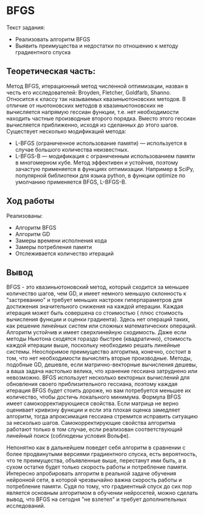 # BFGS
Текст задания:
* Реализовать алгоритм BFGS
* Выявить преимущества и недостатки по отношению к методу градиентного спуска
## Теоретическая часть:

Метод BFGS, итерационный метод численной оптимизации, назван в честь его исследователей: Broyden, Fletcher, Goldfarb, Shanno. Относится к классу так называемых квазиньютоновских методов. В отличие от ньютоновских методов в квазиньютоновских не вычисляется напрямую гессиан функции, т.е. нет необходимости находить частные производные второго порядка. Вместо этого гессиан вычисляется приближенно, исходя из сделанных до этого шагов.
Существует несколько модификаций метода:
* L-BFGS (ограниченное использование памяти) — используется в случае большого количества неизвестных.
* L-BFGS-B — модификация с ограниченным использованием памяти в многомерном кубе.
Метод эффективен и устойчив, поэтому зачастую применяется в функциях оптимизации. Например в SciPy, популярной библиотеки для языка python, в функции optimize по умолчанию применяется BFGS, L-BFGS-B.

## Ход работы
Реализованы:
* Алгоритм BFGS
* Алгоритм GD
* Замеры времени исполнения кода
* Замеры потребления памяти
* Отслеживается количество итераций
## Вывод
BFGS - это квазиньютоновский метод, который сходится за меньшее количество шагов, чем GD, и имеет немного меньшую склонность к "застреванию" и требует меньших настроек гиперпараметров для достижения значительного снижения на каждой итерации. Каждая итерация может быть совершена со стоимостью  ( плюс стоимость вычисления функции и оценки градиента). Здесь нет  операций таких, как решение линейных систем или сложных математических операций. Алгоритм устойчив и имеет сверхлинейную сходимость. Даже если методы Ньютона сходятся гораздо быстрее (квадратично), стоимость каждой итерации выше, поскольку необходимо решать линейные системы. Неоспоримое преимущество алгоритма, конечно, состоит в том, что нет необходимости вычислять вторые производные.
Методы, подобные GD, дешевле, если матрично-векторные вычисления дешевы, а ваша задача настолько велика, что хранение гессиана затруднено или невозможно. BFGS использует несколько векторных вычислений для обновления своего приблизительного гессиана, поэтому каждая итерация BFGS будет стоить дороже, но вам потребуется меньшее их количество, чтобы достичь локального минимума. 
Формула BFGS имеет самокорректирующиеся свойства. Если матрица  не верно оценивает кривизну функции и если эта плохая оценка замедляет алгоритм, тогда апроксимация гессиана стремится исправить ситуацию за несколько шагов. Самокорректирующие свойства алгоритма работают только в том случае, если реализован соответствующий линейный поиск (соблюдены условия Вольфе).

Непонятно как в дальнейшем поведет себя алгоритм в сравнении с более продвинутыми версиями градиентного спуска, есть вероятность, что те преимущества, объявленные выше, перестанут ими быть, а в сухом остатке будет только скорость работы и потребление памяти. Интересно апробировать алгоритм в реальной задаче обучения нейронной сети, в которой чрезвычайно важна скорость работы и потребление памяти. Судя по тому, что градиентный спуск до сих пор является основным алгоритмом в обучении нейросетей, можно сделать вывод, что BFGS на сегодня "не взлетел" и требует дополнительных исследований.
